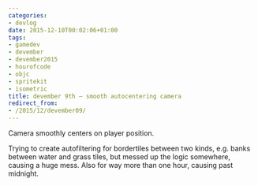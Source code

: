 ```yaml
---
categories:
- devlog
date: 2015-12-10T00:02:06+01:00
tags:
- gamedev
- devember
- devember2015
- hourofcode
- objc
- spritekit
- isometric
title: devember 9th — smooth autocentering camera
redirect_from:
- /2015/12/devember09/
---
```


Camera smoothly centers on player position.

Trying to create autofiltering for bordertiles between two kinds, e.g. banks between water and grass tiles, but messed up the logic somewhere, causing a huge mess. Also for way more than one hour, causing past midnight.
